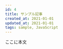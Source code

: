```yaml
---
id: 4
title: サンプル記事
created_at: 2021-01-01
updated_at: 2021-01-01
tags: sample, JavaScript
---
```


ここに本文

